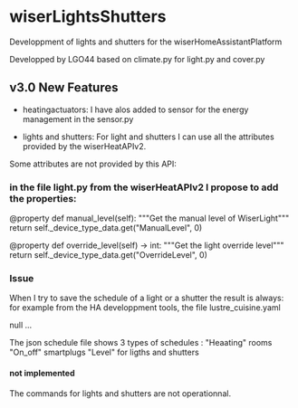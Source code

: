 # wiserLightsShutters
  Developpment of lights and shutters for the wiserHomeAssistantPlatform

Developped by LGO44
based on 
climate.py for light.py and cover.py 


## v3.0 New Features

- heatingactuators: 
    I have alos added to sensor for the energy management in the sensor.py

- lights and shutters:
	For light and shutters I can use all the attributes provided by the wiserHeatAPIv2.

Some attributes are not provided by this API:
 
### in the file light.py from the wiserHeatAPIv2 I propose to add the properties: 

@property
def manual_level(self):
    """Get the manual level of WiserLight"""
    return self._device_type_data.get("ManualLevel", 0)
    
   
@property
def override_level(self) -> int:
    """Get the light override level"""
    return self._device_type_data.get("OverrideLevel", 0) 
	
### Issue
When I try to save the schedule of a light or a shutter the result is always:
for example from the HA developpment tools, the file lustre_cuisine.yaml 

null
...
 
 The json schedule file shows 3 types of schedules : 
	"Heaating"		rooms
	"On_off"		smartplugs
	"Level"        	for ligths and shutters    

#### not implemented
The commands for lights and shutters are not operationnal.
		

	
